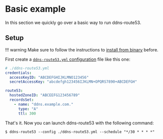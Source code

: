 # Basic example

In this section we quickly go over a basic way to run ddns-route53.

## Setup

!!! warning
    Make sure to follow the instructions to [install from binary](../install/binary.md) before.

First create a [`ddns-route53.yml` configuration](../config/index.md) file like this one:

```yaml
# ./ddns-route53.yml
credentials:
  accessKeyID: "ABCDEFGHIJKLMNO123456"
  secretAccessKey: "abcdefgh123456IJKLMN+OPQRS7890+ABCDEFGH"

route53:
  hostedZoneID: "ABCEEFG123456789"
  recordsSet:
    - name: "ddns.example.com."
      type: "A"
      ttl: 300
```

That's it. Now you can launch ddns-route53 with the following command:

```shell
$ ddns-route53 --config ./ddns-route53.yml --schedule "*/30 * * * *"
```
